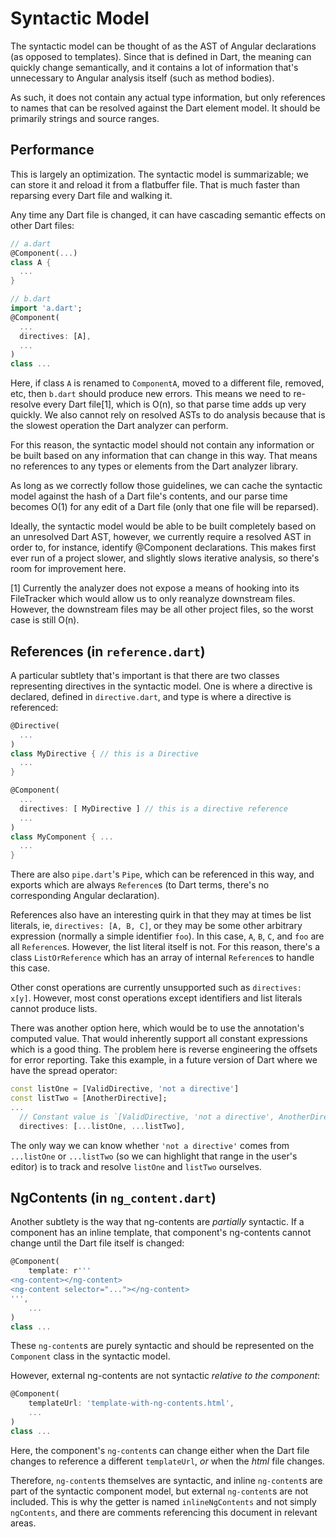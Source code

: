 # Syntactic Model

The syntactic model can be thought of as the AST of Angular declarations (as
opposed to templates). Since that is defined in Dart, the meaning can quickly
change semantically, and it contains a lot of information that's unnecessary to
Angular analysis itself (such as method bodies).

As such, it does not contain any actual type information, but only references
to names that can be resolved against the Dart element model. It should be
primarily strings and source ranges.

## Performance

This is largely an optimization. The syntactic model is summarizable; we can
store it and reload it from a flatbuffer file. That is much faster than
reparsing every Dart file and walking it.

Any time any Dart file is changed, it can have cascading semantic effects on
other Dart files:

```dart
// a.dart
@Component(...)
class A {
  ...
}
```

```dart
// b.dart
import 'a.dart';
@Component(
  ...
  directives: [A],
  ...
)
class ...
```

Here, if class `A` is renamed to `ComponentA`, moved to a different file,
removed, etc, then `b.dart` should produce new errors. This means we need to
re-resolve every Dart file[1], which is O(n), so that parse time adds up very
quickly. We also cannot rely on resolved ASTs to do analysis because that is
the slowest operation the Dart analyzer can perform.

For this reason, the syntactic model should not contain any information or be
built based on any information that can change in this way. That means no
references to any types or elements from the Dart analyzer library.

As long as we correctly follow those guidelines, we can cache the syntactic
model against the hash of a Dart file's contents, and our parse time becomes
O(1) for any edit of a Dart file (only that one file will be reparsed).

Ideally, the syntactic model would be able to be built completely based on an
unresolved Dart AST, however, we currently require a resolved AST in order to,
for instance, identify @Component declarations. This makes first ever run of a
project slower, and slightly slows iterative analysis, so there's room for
improvement here.

[1] Currently the analyzer does not expose a means of hooking into its
FileTracker which would allow us to only reanalyze downstream files. However,
the downstream files may be all other project files, so the worst case is still
O(n).

## References (in `reference.dart`)

A particular subtlety that's important is that there are two classes
representing directives in the syntactic model. One is where a directive is
declared, defined in `directive.dart`, and type is where a directive is
referenced:

```dart
@Directive(
  ...
)
class MyDirective { // this is a Directive
  ...
}

@Component(
  ...
  directives: [ MyDirective ] // this is a directive reference
  ...
)
class MyComponent { ...
  ...
}
```

There are also `pipe.dart`'s `Pipe`, which can be referenced in this way, and
exports which are always `Reference`s (to Dart terms, there's no corresponding
Angular declaration).

References also have an interesting quirk in that they may at times be list
literals, ie, `directives: [A, B, C]`, or they may be some other arbitrary
expression (normally a simple identifier `foo`). In this case, `A`, `B`, `C`,
and `foo` are all `Reference`s. However, the list literal itself is not. For
this reason, there's a class `ListOrReference` which has an array of internal
`Reference`s to handle this case.

Other const operations are currently unsupported such as `directives: x[y]`.
However, most const operations except identifiers and list literals cannot
produce lists.

There was another option here, which would be to use the annotation's computed
value. That would inherently support all constant expressions which is a good
thing. The problem here is reverse engineering the offsets for error reporting.
Take this example, in a future version of Dart where we have the spread
operator:

```dart
const listOne = [ValidDirective, 'not a directive']
const listTwo = [AnotherDirective];
...
  // Constant value is `[ValidDirective, 'not a directive', AnotherDirective]`.
  directives: [...listOne, ...listTwo],
```

The only way we can know whether `'not a directive'` comes from `...listOne` or
`...listTwo` (so we can highlight that range in the user's editor) is to track
and resolve `listOne` and `listTwo` ourselves.

## NgContents (in `ng_content.dart`)

Another subtlety is the way that ng-contents are *partially* syntactic. If a
component has an inline template, that component's ng-contents cannot change
until the Dart file itself is changed:

```dart
@Component(
    template: r'''
<ng-content></ng-content>
<ng-content selector="..."></ng-content>
''',
    ...
)
class ...
```

These `ng-content`s are purely syntactic and should be represented on the
`Component` class in the syntactic model.

However, external ng-contents are not syntactic *relative to the component*:

```dart
@Component(
    templateUrl: 'template-with-ng-contents.html',
    ...
)
class ...
```

Here, the component's `ng-content`s can change either when the Dart file changes
to reference a different `templateUrl`, _or_ when the _html_ file changes.

Therefore, `ng-content`s themselves are syntactic, and inline `ng-content`s are
part of the syntactic component model, but external `ng-content`s are not
included. This is why the getter is named `inlineNgContents` and not simply
`ngContents`, and there are comments referencing this document in relevant
areas.

